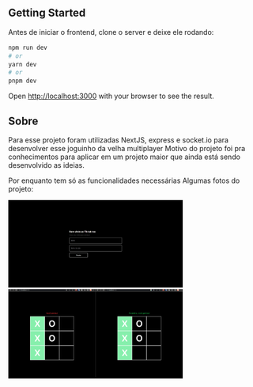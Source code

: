 ## Getting Started

Antes de iniciar o frontend, clone o server e deixe ele rodando:

```bash
npm run dev
# or
yarn dev
# or
pnpm dev
```

Open [http://localhost:3000](http://localhost:3000) with your browser to see the result.

## Sobre
Para esse projeto foram utilizadas NextJS, express e socket.io para desenvolver esse joguinho da velha multiplayer
Motivo do projeto foi pra conhecimentos para aplicar em um projeto maior que ainda está sendo desenvolvido as ideias.

Por enquanto tem só as funcionalidades necessárias
Algumas fotos do projeto:

<img width="353" alt="Captura de Tela 2022-04-05 às 22 12 05" src="https://github.com/wallace2001/tic-tac-toe-multiplayer-frontend/blob/develop/images/Login.png?raw=true">
<img width="353" alt="Captura de Tela 2022-04-05 às 22 12 05" src="https://github.com/wallace2001/tic-tac-toe-multiplayer-frontend/blob/develop/images/Move.png?raw=true">
